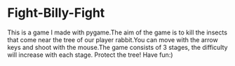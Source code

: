 # Fight-Billy-Fight
This is a game I made with pygame.The aim of the game is to kill the insects that come near the tree of our player rabbit.You can move with the arrow keys and shoot with the mouse.The game consists of 3 stages, the difficulty will increase with each stage. Protect the tree! Have fun:)
